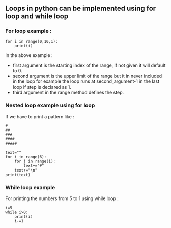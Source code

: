 ##  Loops in python can be implemented using for loop and while loop

### For loop example : 
```
for i in range(0,10,1):
    print(i)
```
In the above example : 
* first argument is the starting index of the range, if not given it will default to 0.
* second argument is the upper limit of the range but it in never included in the loop for example the loop runs at second_argument-1 in the last loop if step is declared as 1.
* third argument in the range method defines the step.

### Nested loop example using for loop

If we have to print a pattern like :
```
#
##
###
####
#####
```
```
text=""
for i in range(6):
    for j in range(i):
        text+="#"
    text+="\n"
print(text)

```
### While loop example
For printing the numbers from 5 to 1 using while loop :
```
i=5
while i>0:
    print(i)
    i-=1
```
